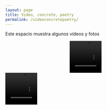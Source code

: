 ```yaml
---
layout: page
title: Video, concrete, poetry
permalink: /videoconcretepoetry/
---
```



Este espacio muestra algunos vídeos y fotos 


<div align = "center" class="myvideo">
<video controls muted style="display:block;  width: 100; height: 100;" autoplay controls loop="loop">
<source src="/images/Concretepoetry2.mp4" /></video>
</div>



<div class="myvideo">
<video controls muted style="display:block;  width: 100; height: 100;" autoplay controls loop="loop">
<source src="/images/Concretepoetry2.mp4" /></video>
</div>

